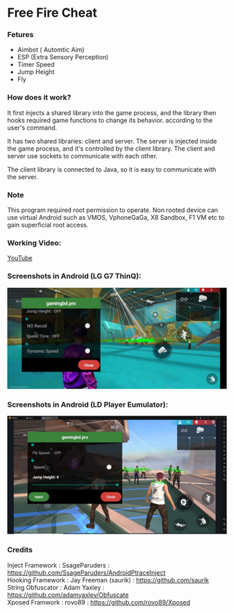 # Free Fire Cheat

### Fetures
* Aimbot ( Automtic Aim)
* ESP (Extra Sensory Perception)
* Timer Speed
* Jump Height
* Fly


### How does it work?
It first injects a shared library into the game process, and the library then hooks required game functions to change its behavior.
according to the user's command.

It has two shared libraries: client and server.
The server is injected inside the game process, and it's controlled by the client library.
The client and server use sockets to communicate with each other.

The client library is connected to Java, so it is easy to communicate with the server.

### Note
This program required root permission to operate.
Non rooted device can use virtual Android such as VMOS, VphoneGaGa, X8 Sandbox, F1 VM etc to gain superficial root access.


### Working Video:
[YouTube](https://youtu.be/q1p_UfaOqQ0)


### Screenshots in Android (LG G7 ThinQ):
![Cheat](src/photo_2023-01-07_13-48-22.jpg)

### Screenshots in Android (LD Player Eumulator):
![Cheat](src/photo_2023-01-07_13-48-05.jpg)



### Credits
Inject    Framework   : SsageParuders         : https://github.com/SsageParuders/AndroidPtraceInject<br>
Hooking   Framework   : Jay Freeman (saurik)  : https://github.com/saurik<br>
String    Obfuscator  : Adam Yaxley           : https://github.com/adamyaxley/Obfuscate<br>
Xposed    Framwork    : rovo89                : https://github.com/rovo89/Xposed<br>

